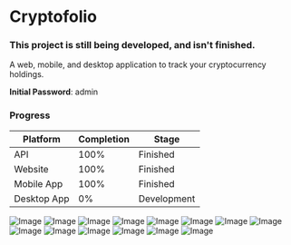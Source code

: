 # Cryptofolio

### This project is still being developed, and isn't finished.

A web, mobile, and desktop application to track your cryptocurrency holdings.

**Initial Password**: admin

### Progress

|Platform   |Completion|Stage      |
|-----------|----------|-----------|
|API        |100%      |Finished   |
|Website    |100%      |Finished   |
|Mobile App |100%      |Finished   |
|Desktop App|0%        |Development|

![Image](https://i.imgur.com/XcDdWHP.png)
![Image](https://i.imgur.com/eL5jRzj.png)
![Image](https://i.imgur.com/vpkydcc.png)
![Image](https://i.imgur.com/ldN5rsi.png)
![Image](https://i.imgur.com/xydPF0S.png)
![Image](https://i.imgur.com/wNDald4.png)
![Image](https://i.imgur.com/q9b3qaw.png)
![Image](https://i.imgur.com/m51b4u2.png)
![Image](https://i.imgur.com/D5RnVYQ.png)
![Image](https://i.imgur.com/0WMpCl5.png)
![Image](https://i.imgur.com/UaDP0er.png)
![Image](https://i.imgur.com/IklJArx.png)
![Image](https://i.imgur.com/SJ9hRkQ.png)
![Image](https://i.imgur.com/Su5HiSM.png)